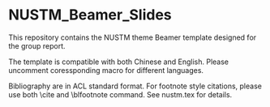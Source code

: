 # NUSTM_Beamer_Slides
This repository contains the NUSTM theme Beamer template designed for the group report. 

The template is compatible with both Chinese and English. Please uncomment coressponding macro for different languages. 

Bibliography are in ACL standard format. For footnote style citations, please use both \cite and \blfootnote command. See nustm.tex for details.
